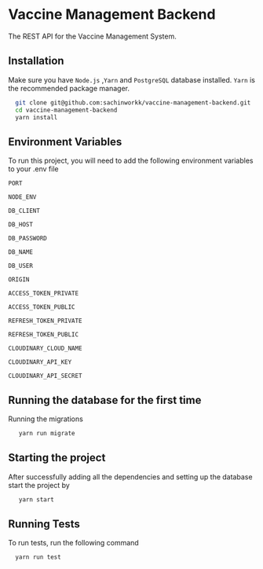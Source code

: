 # Vaccine Management Backend

The REST API for the Vaccine Management System.

## Installation

Make sure you have `Node.js` ,`Yarn` and `PostgreSQL` database installed.
`Yarn` is the recommended package manager.

```bash
  git clone git@github.com:sachinworkk/vaccine-management-backend.git
  cd vaccine-management-backend
  yarn install
```

## Environment Variables

To run this project, you will need to add the following environment variables to your .env file

`PORT`

`NODE_ENV`

`DB_CLIENT`

`DB_HOST`

`DB_PASSWORD`

`DB_NAME`

`DB_USER`

`ORIGIN`

`ACCESS_TOKEN_PRIVATE`

`ACCESS_TOKEN_PUBLIC`

`REFRESH_TOKEN_PRIVATE`

`REFRESH_TOKEN_PUBLIC`

`CLOUDINARY_CLOUD_NAME`

`CLOUDINARY_API_KEY`

`CLOUDINARY_API_SECRET`

## Running the database for the first time

Running the migrations

```bash
   yarn run migrate
```

## Starting the project

After successfully adding all the dependencies and setting up the database start the project by

```bash
   yarn start
```

## Running Tests

To run tests, run the following command

```bash
  yarn run test
```
